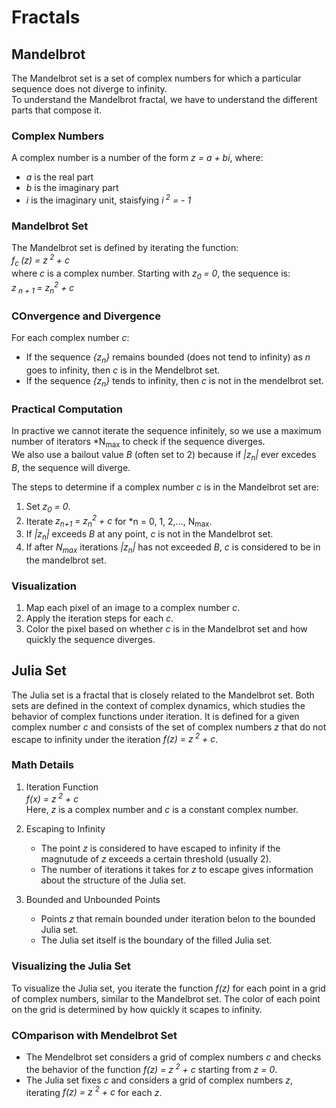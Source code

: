 # Fractals
## Mandelbrot
The Mandelbrot set is a set of complex numbers for which a particular sequence does not diverge to infinity.<br>
To understand the Mandelbrot fractal, we have to understand the different parts that compose it.

### Complex Numbers
A complex number is a number of the form *z = a + bi*, where:
- *a* is the real part
- *b* is the imaginary part
- *i* is the imaginary unit, staisfying *i<sup> 2</sup> = - 1*

### Mandelbrot Set
The Mandelbrot set is defined by iterating the function:<br>
*f<sub>c </sub>(z) = z<sup> 2 </sup> + c* <br>
where *c* is a complex number. Starting with *z<sub>0 </sub> = 0*, the sequence is: <br>
*z<sub> n + 1 </sub> = z<sub>n</sub><sup>2</sup> + c*

### COnvergence and Divergence
For each complex number *c*:
- If the sequence *{z<sub>n</sub>}* remains bounded (does not tend to infinity) as *n* goes to infinity, then *c* is in the Mendelbrot set.
- If the sequence *{z<sub>n</sub>}* tends to infinity, then *c* is not in the mendelbrot set.

### Practical Computation
In practive we cannot iterate the sequence infinitely, so we use a maximum number of iterators *N<sub>max</sub> to check if the sequence diverges. <br>We also use a bailout value *B* (often set to 2) because if *|z<sub>n</sub>|* ever excedes *B*, the sequence will diverge.

The steps to determine if a complex number *c* is in the Mandelbrot set are:
1. Set *z<sub>0</sub> = 0*.
2. Iterate *z<sub>n+1</sub> = z<sub>n</sub><sup>2</sup> + c* for *n = 0, 1, 2,..., N<sub>max</sub>.
3. If *|z<sub>n</sub>|* exceeds *B* at any point, *c* is not in the Mandelbrot set.
4. If after *N<sub>max</sub>* iterations *|z<sub>n</sub>|* has not exceeded *B*, *c* is considered to be in the mandelbrot set.

### Visualization
1. Map each pixel of an image to a complex number *c*.
2. Apply the iteration steps for each *c*.
3. Color the pixel based on whether *c* is in the Mandelbrot set and how quickly the sequence diverges.

## Julia Set
The Julia set is a fractal that is closely related to the Mandelbrot set. Both sets are defined in the context of complex dynamics, which studies the behavior of complex functions under iteration. It is defined for a given complex number *c* and consists of the set of complex numbers *z* that do not escape to infinity under the iteration *f(z) = z<sup> 2</sup> + c*.

### Math Details
1. Iteration Function<br>
*f(x) = z<sup> 2</sup> + c*<br>
Here, *z* is a complex number and *c* is a constant complex number.

2. Escaping to Infinity<br>
    - The point *z* is considered to have escaped to infinity if the magnutude of *z* exceeds a certain threshold (usually 2).
    - The number of iterations it takes for *z* to escape gives information about the structure of the Julia set.

3. Bounded and Unbounded Points<br>
    - Points *z* that remain bounded under iteration belon to the bounded Julia set.
    - The Julia set itself is the boundary of the filled Julia set.

### Visualizing the Julia Set
To visualize the Julia set, you iterate the function *f(z)* for each point in a grid of complex numbers, similar to the Mandelbrot set. The color of each point on the grid is determined by how quickly it scapes to infinity.

### COmparison with Mendelbrot Set
- The Mendelbrot set considers a grid of complex numbers *c* and checks the behavior of the function *f(z) = z<sup> 2</sup> + c* starting from *z = 0*.
- The Julia set fixes *c* and considers a grid of complex numbers *z*, iterating *f(z) = z <sup>2</sup> + c* for each *z*.